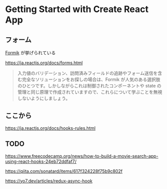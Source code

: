 # Getting Started with Create React App

## フォーム

[Formik](https://github.com/formium/formik) が挙げられている

https://ja.reactjs.org/docs/forms.html

> 入力値のバリデーション、訪問済みフィールドの追跡やフォーム送信を含む完全なソリューションをお探しの場合は、Formik が人気のある選択肢のひとつです。しかしながらこれは制御されたコンポーネントや state の管理と同じ原理で作成されていますので、これらについて学ぶことを無視しないようにしましょう。

## ここから

https://ja.reactjs.org/docs/hooks-rules.html

## TODO

https://www.freecodecamp.org/news/how-to-build-a-movie-search-app-using-react-hooks-24eb72ddfaf7/

https://qiita.com/sonatard/items/617f324228f75b9c802f

https://yo7.dev/articles/redux-async-hook
